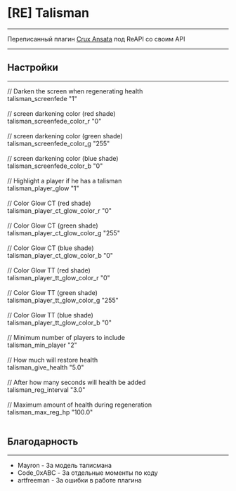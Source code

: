 <h1>[RE] Talisman</h1>
<hr>
Переписанный плагин <a href="https://c-s.net.ua/forum/topic74308.html">Crux Ansata</a> под ReAPI со своим API
<hr>
<h2>Настройки</h2>
<hr>
// Darken the screen when regenerating health<br>
talisman_screenfede "1"<br>
<br>
// screen darkening color (red shade)<br>
talisman_screenfede_color_r "0"<br>
<br>
// screen darkening color (green shade)<br>
talisman_screenfede_color_g "255"<br>
<br>
// screen darkening color (blue shade)<br>
talisman_screenfede_color_b "0"<br>
<br>
// Highlight a player if he has a talisman<br>
talisman_player_glow "1"<br>
<br>
// Color Glow CT (red shade)<br>
talisman_player_ct_glow_color_r "0"<br>
<br>
// Color Glow CT (green shade)<br>
talisman_player_ct_glow_color_g "255"<br>
<br>
// Color Glow CT (blue shade)<br>
talisman_player_ct_glow_color_b "0"<br>
<br>
// Color Glow TT (red shade)<br>
talisman_player_tt_glow_color_r "0"<br>
<br>
// Color Glow TT (green shade)<br>
talisman_player_tt_glow_color_g "255"<br>
<br>
// Color Glow TT (blue shade)<br>
talisman_player_tt_glow_color_b "0"<br>
<br>
// Minimum number of players to include<br>
talisman_min_player "2"<br>
<br>
// How much will restore health<br>
talisman_give_health "5.0"<br>
<br>
// After how many seconds will health be added<br>
talisman_reg_interval "3.0"<br>
<br>
// Maximum amount of health during regeneration<br>
talisman_max_reg_hp "100.0"<br>
<br>
<h2>Благодарность</h2>
<hr>
<ul>
<li>Mayron - За модель талисмана</li>
<li>Code_0xABC - За отдельные моменты по коду</li>
<li>artfreeman - За ошибки в работе плагина</li>
</ul>
